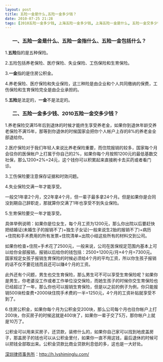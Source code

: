```yaml
---
layout: post
title: 五险一金是什么,五险一金多少钱？
date: 2010-07-25 21:28
tags: [2010五险一金多少钱, 上海五险一金多少钱, 上海五险一金是什么, 五险一金交多少钱, 五险一金包括什么, 五险一金包括哪些, 五险一金指什么, 五险一金是什么意思, 什么叫五险一金, 什么是五险一金, 北京五险一金多少钱, 北京五险一金是什么, 广州五险一金是什么, 是什么, 深圳劳动法律师网]
---
```

<ol>
<h3>一、五险一金是什么、五险一金指什么、五险一金包括什么？</h3>
</ol>
1.<strong>五险</strong>指的是五种保险。

2.五险包括养老保险、医疗保险、失业保险、工伤保险和生育保险。

3.<strong>一金</strong>指的是住房公积金。

4.养老保险、医疗保险和失业保险，这三种险是由企业和个人共同缴纳的保费，工伤保险和生育保险完全是由企业承担的。

5.<strong>五险</strong>是法定的，<strong>一金</strong>不是法定的。
<ol>
<h3>二、五险一金多少钱、2010五险一金交多少钱？</h3>
</ol>
1.养老保险交满15年后到退休的时候才能终生享受养老金，如果你到退休年龄交养老保险不满15年，那等到你退休的时候国家会把你个人帐户上存的8%的养老金全部退给你。

2.医疗保险对于我们年轻人来说比养老保险重要，而住院报销的较多，国家每个月会往你的医保帐户上打属于你自己的2%，如果你每个月按照1200元的最低基数交社保，那么1200×2%=24元，这个钱你可以积累起来直接刷卡去买药或者看门诊。

3.工伤保险要注意保存证据和时效问题。

4.失业保险交满一年才能享受。

一般交1年拿2个月，交2年拿4个月，但一辈子最多拿24个月。但是如果你是合同没到期自己辞职走，那就算你交满了1年也享受不到失业保险。

5.生育保险要交一年才能享受。

具体举例说明：如果你是位女生，每个月工资为1200元，那么你出院以后要赶快把结婚证(未婚生子的报销不了)+独生子女证(一般来说生2胎的报销不了)+病历+住院和手术费用的所有发票+住院清单+出院小结这些所有的材料交到公司。

如果你检查+住院+手术花了2500元，一般来说，公司在医保规定范围内基本上可以给你全部报销，报销以后给你的钱包括：2500+1200元/月×4个月=7300元。国家规定女孩子报销生育保险的时候必须给4个月的平均工资，所以你生孩子报销的话不仅不要花钱而且还可以赚4个月的工资。

此外还有个问题，男生也交生育保险，那么男生可不可以享受生育保险呢？如果你是男生，你老婆没工作或者工作单位没交保险，而她生孩子的时候你交生育保险也已经超过了一年，那么你也可以报销生育保险，但是以之前的例子为例，你只能报销500块检查费+2000块住院手术费的一半=1250元，4个月的工资补贴就享受不到了。

6.住房公积金，如果你每个月为公积金交200块，那么公司每个月也往你帐户上打200块，你买房子的时候这就是400块了，如果你一辈子交了5万，那你帐户上就是10万了。

公积金可以用来买房子，还贷款，装修什么的，如果你自己家可以找到地皮盖房子，那盖房子的钱也可以从公积金里付，如果你一直不用这钱，最后退休的时候可以把钱全部取出来。公积金贷款比商业贷款利息低的多，这也是一大好处。

<a href="http://h.lvshiminglu.com/">深圳律师事务所</a>：<a href="http://h.lvshiminglu.com/">http://h.lvshiminglu.com/</a>

